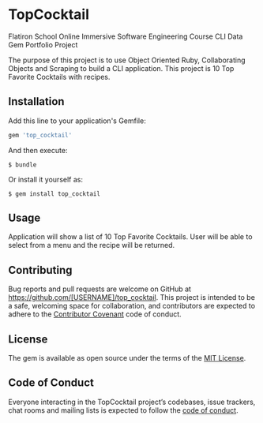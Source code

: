 # TopCocktail

Flatiron School Online Immersive Software Engineering Course 
CLI Data Gem Portfolio Project

The purpose of this project is to use Object Oriented Ruby, Collaborating Objects and Scraping to build a CLI application. 
This project is 10 Top Favorite Cocktails with recipes.


## Installation

Add this line to your application's Gemfile:

```ruby
gem 'top_cocktail'
```

And then execute:

    $ bundle

Or install it yourself as:

    $ gem install top_cocktail

## Usage

Application will show a list of 10 Top Favorite Cocktails. User will be able to select from a menu and the recipe will be returned.

## Contributing

Bug reports and pull requests are welcome on GitHub at https://github.com/[USERNAME]/top_cocktail. This project is intended to be a safe, welcoming space for collaboration, and contributors are expected to adhere to the [Contributor Covenant](http://contributor-covenant.org) code of conduct.

## License

The gem is available as open source under the terms of the [MIT License](https://opensource.org/licenses/MIT).

## Code of Conduct

Everyone interacting in the TopCocktail project’s codebases, issue trackers, chat rooms and mailing lists is expected to follow the [code of conduct](https://github.com/[Jcg408]/top_cocktail/blob/master/CODE_OF_CONDUCT.md).
